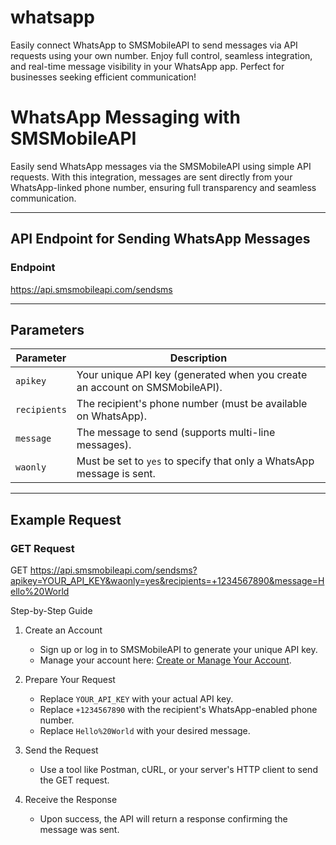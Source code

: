 # whatsapp
Easily connect WhatsApp to SMSMobileAPI to send messages via API requests using your own number. Enjoy full control, seamless integration, and real-time message visibility in your WhatsApp app. Perfect for businesses seeking efficient communication!

# WhatsApp Messaging with SMSMobileAPI

Easily send WhatsApp messages via the SMSMobileAPI using simple API requests. With this integration, messages are sent directly from your WhatsApp-linked phone number, ensuring full transparency and seamless communication.

---

## API Endpoint for Sending WhatsApp Messages

### Endpoint
https://api.smsmobileapi.com/sendsms


---

## Parameters

| Parameter   | Description                                                                 |
|-------------|-----------------------------------------------------------------------------|
| `apikey`    | Your unique API key (generated when you create an account on SMSMobileAPI). |
| `recipients`| The recipient's phone number (must be available on WhatsApp).               |
| `message`   | The message to send (supports multi-line messages).                         |
| `waonly`    | Must be set to `yes` to specify that only a WhatsApp message is sent.       |

---

## Example Request

### GET Request
GET https://api.smsmobileapi.com/sendsms?apikey=YOUR_API_KEY&waonly=yes&recipients=+1234567890&message=Hello%20World


Step-by-Step Guide

1. Create an Account
   - Sign up or log in to SMSMobileAPI to generate your unique API key.
   - Manage your account here: [Create or Manage Your Account](https://smsmobileapi.com/fr/connect/).

2. Prepare Your Request
   - Replace `YOUR_API_KEY` with your actual API key.
   - Replace `+1234567890` with the recipient's WhatsApp-enabled phone number.
   - Replace `Hello%20World` with your desired message.

3. Send the Request
   - Use a tool like Postman, cURL, or your server's HTTP client to send the GET request.

4. Receive the Response
   - Upon success, the API will return a response confirming the message was sent.
